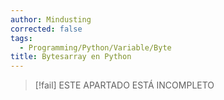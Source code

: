 ```yaml
---
author: Mindusting
corrected: false
tags:
  - Programming/Python/Variable/Byte
title: Bytesarray en Python
---
```


> [!fail] ESTE APARTADO ESTÁ INCOMPLETO
